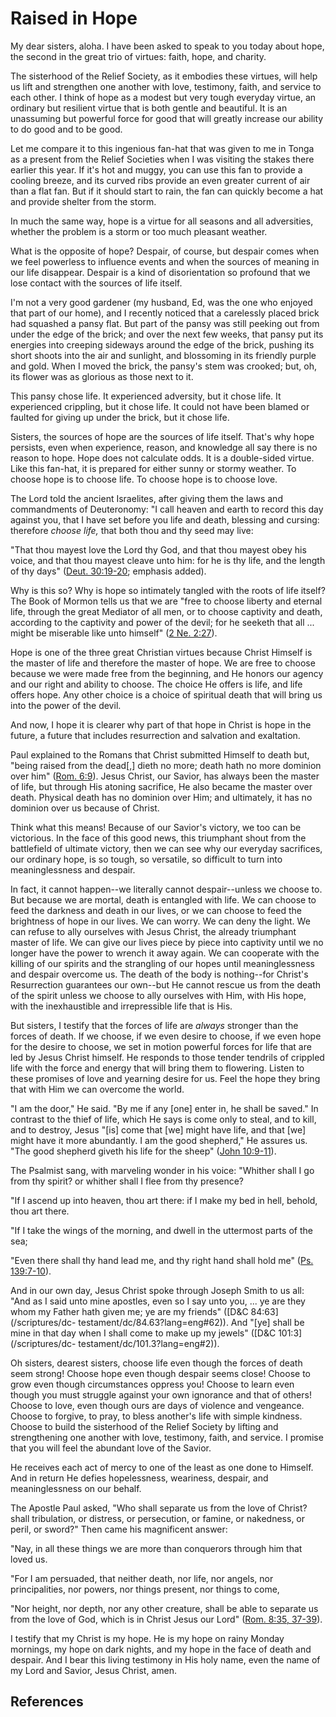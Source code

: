 # Raised in Hope

My dear sisters, aloha. I have been asked to speak to you today about hope,
the second in the great trio of virtues: faith, hope, and charity.

The sisterhood of the Relief Society, as it embodies these virtues, will help
us lift and strengthen one another with love, testimony, faith, and service to
each other. I think of hope as a modest but very tough everyday virtue, an
ordinary but resilient virtue that is both gentle and beautiful. It is an
unassuming but powerful force for good that will greatly increase our ability
to do good and to be good.

Let me compare it to this ingenious fan-hat that was given to me in Tonga as a
present from the Relief Societies when I was visiting the stakes there earlier
this year. If it's hot and muggy, you can use this fan to provide a cooling
breeze, and its curved ribs provide an even greater current of air than a flat
fan. But if it should start to rain, the fan can quickly become a hat and
provide shelter from the storm.

In much the same way, hope is a virtue for all seasons and all adversities,
whether the problem is a storm or too much pleasant weather.

What is the opposite of hope? Despair, of course, but despair comes when we
feel powerless to influence events and when the sources of meaning in our life
disappear. Despair is a kind of disorientation so profound that we lose
contact with the sources of life itself.

I'm not a very good gardener (my husband, Ed, was the one who enjoyed that
part of our home), and I recently noticed that a carelessly placed brick had
squashed a pansy flat. But part of the pansy was still peeking out from under
the edge of the brick; and over the next few weeks, that pansy put its
energies into creeping sideways around the edge of the brick, pushing its
short shoots into the air and sunlight, and blossoming in its friendly purple
and gold. When I moved the brick, the pansy's stem was crooked; but, oh, its
flower was as glorious as those next to it.

This pansy chose life. It experienced adversity, but it chose life. It
experienced crippling, but it chose life. It could not have been blamed or
faulted for giving up under the brick, but it chose life.

Sisters, the sources of hope are the sources of life itself. That's why hope
persists, even when experience, reason, and knowledge all say there is no
reason to hope. Hope does not calculate odds. It is a double-sided virtue.
Like this fan-hat, it is prepared for either sunny or stormy weather. To
choose hope is to choose life. To choose hope is to choose love.

The Lord told the ancient Israelites, after giving them the laws and
commandments of Deuteronomy: "I call heaven and earth to record this day
against you, that I have set before you life and death, blessing and cursing:
therefore _choose life,_ that both thou and thy seed may live:

"That thou mayest love the Lord thy God, and that thou mayest obey his voice,
and that thou mayest cleave unto him: for he is thy life, and the length of
thy days" ([Deut. 30:19-20](/scriptures/ot/deut/30.19-20?lang=eng#18);
emphasis added).

Why is this so? Why is hope so intimately tangled with the roots of life
itself? The Book of Mormon tells us that we are "free to choose liberty and
eternal life, through the great Mediator of all men, or to choose captivity
and death, according to the captivity and power of the devil; for he seeketh
that all ... might be miserable like unto himself" ([2 Ne.
2:27](/scriptures/bofm/2-ne/2.27?lang=eng#26)).

Hope is one of the three great Christian virtues because Christ Himself is the
master of life and therefore the master of hope. We are free to choose because
we were made free from the beginning, and He honors our agency and our right
and ability to choose. The choice He offers is life, and life offers hope. Any
other choice is a choice of spiritual death that will bring us into the power
of the devil.

And now, I hope it is clearer why part of that hope in Christ is hope in the
future, a future that includes resurrection and salvation and exaltation.

Paul explained to the Romans that Christ submitted Himself to death but,
"being raised from the dead[,] dieth no more; death hath no more dominion over
him" ([Rom. 6:9](/scriptures/nt/rom/6.9?lang=eng#8)). Jesus Christ, our
Savior, has always been the master of life, but through His atoning sacrifice,
He also became the master over death. Physical death has no dominion over Him;
and ultimately, it has no dominion over us because of Christ.

Think what this means! Because of our Savior's victory, we too can be
victorious. In the face of this good news, this triumphant shout from the
battlefield of ultimate victory, then we can see why our everyday sacrifices,
our ordinary hope, is so tough, so versatile, so difficult to turn into
meaninglessness and despair.

In fact, it cannot happen--we literally cannot despair--unless we choose to.
But because we are mortal, death is entangled with life. We can choose to feed
the darkness and death in our lives, or we can choose to feed the brightness
of hope in our lives. We can worry. We can deny the light. We can refuse to
ally ourselves with Jesus Christ, the already triumphant master of life. We
can give our lives piece by piece into captivity until we no longer have the
power to wrench it away again. We can cooperate with the killing of our
spirits and the strangling of our hopes until meaninglessness and despair
overcome us. The death of the body is nothing--for Christ's Resurrection
guarantees our own--but He cannot rescue us from the death of the spirit
unless we choose to ally ourselves with Him, with His hope, with the
inexhaustible and irrepressible life that is His.

But sisters, I testify that the forces of life are _always_ stronger than the
forces of death. If we choose, if we even desire to choose, if we even hope
for the desire to choose, we set in motion powerful forces for life that are
led by Jesus Christ himself. He responds to those tender tendrils of crippled
life with the force and energy that will bring them to flowering. Listen to
these promises of love and yearning desire for us. Feel the hope they bring
that with Him we can overcome the world.

"I am the door," He said. "By me if any [one] enter in, he shall be saved." In
contrast to the thief of life, which He says is come only to steal, and to
kill, and to destroy, Jesus "[is] come that [we] might have life, and that
[we] might have it more abundantly. I am the good shepherd," He assures us.
"The good shepherd giveth his life for the sheep" ([John
10:9-11](/scriptures/nt/john/10.9-11?lang=eng#8)).

The Psalmist sang, with marveling wonder in his voice: "Whither shall I go
from thy spirit? or whither shall I flee from thy presence?

"If I ascend up into heaven, thou art there: if I make my bed in hell, behold,
thou art there.

"If I take the wings of the morning, and dwell in the uttermost parts of the
sea;

"Even there shall thy hand lead me, and thy right hand shall hold me" ([Ps.
139:7-10](/scriptures/ot/ps/139.7-10?lang=eng#6)).

And in our own day, Jesus Christ spoke through Joseph Smith to us all: "And as
I said unto mine apostles, even so I say unto you, ... ye are they whom my
Father hath given me; ye are my friends" ([D&amp;C 84:63](/scriptures/dc-
testament/dc/84.63?lang=eng#62)). And "[ye] shall be mine in that day when I
shall come to make up my jewels" ([D&amp;C 101:3](/scriptures/dc-
testament/dc/101.3?lang=eng#2)).

Oh sisters, dearest sisters, choose life even though the forces of death seem
strong! Choose hope even though despair seems close! Choose to grow even
though circumstances oppress you! Choose to learn even though you must
struggle against your own ignorance and that of others! Choose to love, even
though ours are days of violence and vengeance. Choose to forgive, to pray, to
bless another's life with simple kindness. Choose to build the sisterhood of
the Relief Society by lifting and strengthening one another with love,
testimony, faith, and service. I promise that you will feel the abundant love
of the Savior.

He receives each act of mercy to one of the least as one done to Himself. And
in return He defies hopelessness, weariness, despair, and meaninglessness on
our behalf.

The Apostle Paul asked, "Who shall separate us from the love of Christ? shall
tribulation, or distress, or persecution, or famine, or nakedness, or peril,
or sword?" Then came his magnificent answer:

"Nay, in all these things we are more than conquerors through him that loved
us.

"For I am persuaded, that neither death, nor life, nor angels, nor
principalities, nor powers, nor things present, nor things to come,

"Nor height, nor depth, nor any other creature, shall be able to separate us
from the love of God, which is in Christ Jesus our Lord" ([Rom. 8:35,
37-39](/scriptures/nt/rom/8.35,37-39?lang=eng#34)).

I testify that my Christ is my hope. He is my hope on rainy Monday mornings,
my hope on dark nights, and my hope in the face of death and despair. And I
bear this living testimony in His holy name, even the name of my Lord and
Savior, Jesus Christ, amen.

## References

